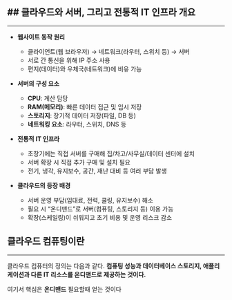 ## ## 클라우드와 서버, 그리고 전통적 IT 인프라 개요
---
- **웹사이트 동작 원리**
    
    - 클라이언트(웹 브라우저) → 네트워크(라우터, 스위치 등) → 서버
    - 서로 간 통신을 위해 IP 주소 사용
    - 편지(데이터)와 우체국(네트워크)에 비유 가능
- **서버의 구성 요소**
    
    - **CPU**: 계산 담당
    - **RAM(메모리)**: 빠른 데이터 접근 및 임시 저장
    - **스토리지**: 장기적 데이터 저장(파일, DB 등)
    - **네트워킹 요소**: 라우터, 스위치, DNS 등
- **전통적 IT 인프라**
    
    - 초창기에는 직접 서버를 구매해 집/차고/사무실/데이터 센터에 설치
    - 서버 확장 시 직접 추가 구매 및 설치 필요
    - 전기, 냉각, 유지보수, 공간, 재난 대비 등 여러 부담 발생
- **클라우드의 등장 배경**
    
    - 서버 운영 부담(임대료, 전력, 쿨링, 유지보수) 해소
    - 필요 시 “온디맨드”로 서버(컴퓨팅, 스토리지 등) 이용 가능
    - 확장(스케일링)이 쉬워지고 초기 비용 및 운영 리스크 감소

## 클라우드 컴퓨팅이란
---
클라우드 컴퓨터의 정의는 다음과 같다.
**컴퓨팅 성능과 데이터베이스 스토리지, 애플리케이션과 다른 IT 리소스를 온디맨드로 제공하는 것이다.**

여기서 핵심은 **온디맨드** 필요할때 얻는 것이다

